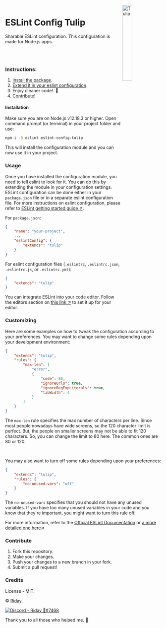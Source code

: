 <img src='https://i.imgur.com/BNCvB3W.png' align='right' width='25%' alt='Tulip'>

# ESLint Config Tulip
Sharable ESLint configuration.
This configuration is made for Node.js apps.

<br/>
<br/>

### Instructions:
1. [Install the package](#installation).
2. [Extend it in your eslint configuration](#usage).
3. Enjoy cleaner code!. 🎉
4. [Contribute!](#contribute)


#### Installation
Make sure you are on Node.js v12.18.3 or higher.
Open command prompt (or terminal) in your project folder and use:
```bash
npm i -D eslint eslint-config-tulip
```
This will install the configuration module and you can now use it in your project.

### Usage
Once you have installed the configuration module, you need to tell eslint to look for it.
You can do this by extending the module in your configuration settings.
ESLint configuration can be done either in your `package.json` file or in a separate eslint configuration file.
For more instructions on eslint configuration, please refer to
[ESLint getting started guide ↗](https://eslint.org/docs/user-guide/getting-started).

For `package.json`:
```json
{
    "name": "your-project",
    ...
    "eslintConfig": {
        "extends": "tulip"
    }
}
```

For eslint configuration files (`.eslintrc`, `.eslintrc.json`, `.eslintrc.js`, or `.eslintrc.yml`):
```json
{
    "extends": "tulip"
}
```
You can integrate ESLint into your code editor. Follow the editors section on [this link ↗](https://eslint.org/docs/user-guide/integrations#editors) to set it up for your editor.

### Customizing
Here are some examples on how to tweak the configuration according to your preferences.
You may want to change some rules depending upon your development environment:
```json
{
    "extends": "tulip",
    "rules": {
        "max-len": [
            "error",
            {
				"code": 80,
				"ignoreUrls": true,
				"ignoreRegExpLiterals": true,
				"tabWidth": 4
			}
        ]
    }
}
```
The `max-len` rule specifies the max number of characters per line.
Since most people nowadays have wide screens, so the 120 character limit is perfect.
But, the people on smaller screens may not be able to fit 120 characters.
So, you can change the limit to 80 here.
The common ones are 80 or 120.

<br/>

You may also want to turn off some rules depending upon your preferences:
```json
{
    "extends": "tulip",
    "rules": {
        "no-unused-vars": "off"
    }
}
```
The `no-unused-vars` specifies that you should not have any unused variables.
If you have too many unused variables in your code and you know that they're important, you might want to turn this rule off.

For more information, refer to the [Official ESLint Documentation](https://eslint.org/docs/user-guide/getting-started#configuration-1) or [a more detailed one here↗](https://eslint.org/docs/user-guide/configuring)

### Contribute
1. Fork this repository.
2. Make your changes.
3. Push your changes to a new branch in your fork.
4. Submit a pull request!

### Credits
License - MIT.

&copy; [Riday](https://github.com/ridays2001 "My GitHub Profile ↗").

<a href='https://discord.gg/muuyMD9'>
	<img src='https://img.shields.io/badge/Discord-Riday%20%F0%9F%92%99%237468-ff69b4?logo=discord&logoColor=ff69b4&logoWidth=30&labelColor=0080ff&link=https://discord.gg/muuyMD9' alt='Discord - Riday 💙#7468'>
</a>

Thank you to all those who helped me. 💙